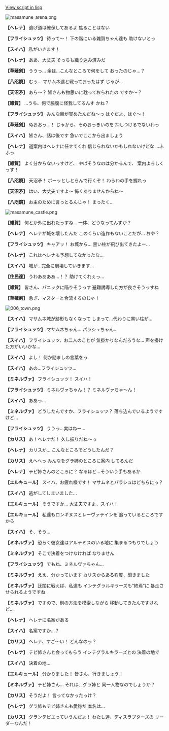 [View script in lisp](../scripts/210132120.txt)

![masamune_arena.png](../images/backgrounds/masamune_arena.png)

**【ヘレナ】**
逃げ道は確保してあるよ
焦ることはない

**【フライシュッツ】**
待って～！
下の階にいる雑賀ちゃん達も
助けないとっ

**【スイハ】**
私がいきます！

**【ヘレナ】**
ああ、大丈夫
そっちも織り込み済みだ

**【草薙剣】**
ううっ…
余は…こんなところで何をして
おったのじゃ…？

**【八咫鏡】**
むぅ…
マサムネ達と戦っておったはず
じゃが…

**【天沼矛】**
あら～？
皆さんも物思いに耽っておられたの
ですか～？

**【雑賀】**
…うち、何で脇腹に怪我してるんす
かね？

**【フライシュッツ】**
みんな目が覚めたんだね～っ
はぐだよ、はぐ～！

**【草薙剣】**
ぬおおっ…！
じゃから、そのおっきいのを
押しつけるでないわっ

**【スイハ】**
皆さん、話は後です
急いでここから出ましょう

**【ヘレナ】**
道案内はヘレナに任せてくれ
信じられないかもしれないけどな
…ふふっ

**【雑賀】**
よく分からないっすけど、
やばそうなのは分かるんで、
案内よろしくっす！

**【八咫鏡】**
天沼矛！
ボーッとしとらんで行くぞ！
わらわの手を握れっ

**【天沼矛】**
はい、大丈夫ですよ～
怖くありませんからね～

**【八咫鏡】**
お主のために言っとるんじゃ！
まったく…

![masamune_castle.png](../images/backgrounds/masamune_castle.png)

**【雑賀】**
何とか外に出れたっすね…
一体、どうなってんすか？

**【ヘレナ】**
ヘレナが城を壊したんだ
このくらい造作もないことだが…
おや？

**【フライシュッツ】**
キャアッ！
お城から…
黒い柱が飛び出てきたよー…

**【ヘレナ】**
これはヘレナも予想してなかったな…

**【スイハ】**
城が…完全に崩壊していきます…

**【住民達】**
うわああああ…！？
助けてくれぇっ…

**【雑賀】**
皆さん、パニックに陥りそうっす
避難誘導した方が良さそうっすね

**【草薙剣】**
急ぎ、マスターと合流するのじゃ！

![006_town.png](../images/backgrounds/006_town.png)

**【スイハ】**
マサムネ城が跡形もなくなって
しまって…代わりに黒い柱が…

**【フライシュッツ】**
マサムネちゃん…
パラシュちゃん…

**【スイハ】**
フライシュッツ、お二人のことが
気掛かりなんだろうな…
声を掛けた方がいいかな…

**【スイハ】**
よし！
何か励ましの言葉をっ

**【スイハ】**
あの…フライシュッツ…

**【ミネルヴァ】**
フライシュッツ！
スイハ！

**【フライシュッツ】**
ミネルヴァちゃん！？
ミネルヴァちゃ～ん！

**【スイハ】**
ああっ…

**【ミネルヴァ】**
どうしたんですか、フライシュッツ？
落ち込んでいるようですけど…

**【フライシュッツ】**
ううっ…実はねー…

**【カリス】**
あ！ヘレナだ！
久し振りだね～っ

**【ヘレナ】**
カリスか…
こんなところでどうしたんだ？

**【カリス】**
えへへっ
みんなをグラ姉のところに案内
してるんだ

**【ヘレナ】**
テピ姉さんのところに？
なるほど…そういう手もあるか

**【エルキュール】**
スイハ、お疲れ様です！
マサムネとパラシュはどちらにっ？

**【スイハ】**
逃がしてしまいました…

**【エルキュール】**
そうですか…
大丈夫ですよ、スイハ！

**【エルキュール】**
私達もロンギヌスとレーヴァテインを
追っているところですから

**【スイハ】**
そ、そう…

**【ミネルヴァ】**
恐らく彼女達はアルテミスのいる地に
集まるつもりでしょう

**【ミネルヴァ】**
そこで決着をつけなければ
なりません

**【フライシュッツ】**
でもね、ミネルヴァちゃん…

**【ミネルヴァ】**
ええ、分かっています
カリスからある程度、聞きました

**【ミネルヴァ】**
迂闊に戦えば、私達も
インテグラルキラーズも“終焉”に
暴走させられるようですね

**【ミネルヴァ】**
ですので、別の方法を模索しながら
移動してきたんですけれど…

**【ヘレナ】**
ヘレナに名案がある

**【スイハ】**
名案ですか…？

**【カリス】**
ヘレナ、すご～い！
どんなのっ？

**【ヘレナ】**
テピ姉さんと会ってもらう
インテグラルキラーズとの
決着の地で

**【スイハ】**
決着の地…

**【エルキュール】**
分かりました！
皆さん、行きましょう！

**【ミネルヴァ】**
テピ姉さん…
それは、グラ姉と
同一人物なのでしょうか？

**【カリス】**
そうだよ！
言ってなかったっけ？

**【ヘレナ】**
グラ姉もテピ姉さんも愛称だ
本名は…

**【カリス】**
グランテピエっていうんだよ！
わたし達、ディスラプターズの
リーダーなんだ！